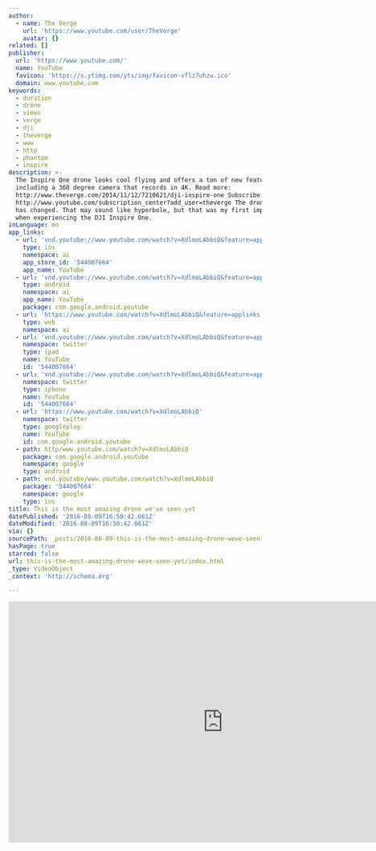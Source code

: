 ```yaml
---
author:
  - name: The Verge
    url: 'https://www.youtube.com/user/TheVerge'
    avatar: {}
related: []
publisher:
  url: 'https://www.youtube.com/'
  name: YouTube
  favicon: 'https://s.ytimg.com/yts/img/favicon-vflz7uhzw.ico'
  domain: www.youtube.com
keywords:
  - duration
  - drone
  - views
  - verge
  - dji
  - theverge
  - www
  - http
  - phantom
  - inspire
description: >-
  The Inspire One drone looks cool flying and offers a ton of new features,
  including a 360 degree camera that records in 4K. Read more:
  http://www.theverge.com/2014/11/12/7210621/dji-inspire-one Subscribe:
  http://www.youtube.com/subscription_center?add_user=theverge The drone game
  has changed. That may sound like hyperbole, but that was my first impression
  when experiencing the DJI Inspire One.
inLanguage: en
app_links:
  - url: 'vnd.youtube://www.youtube.com/watch?v=XdlmoLAbbiQ&feature=applinks'
    type: ios
    namespace: ai
    app_store_id: '544007664'
    app_name: YouTube
  - url: 'vnd.youtube://www.youtube.com/watch?v=XdlmoLAbbiQ&feature=applinks'
    type: android
    namespace: ai
    app_name: YouTube
    package: com.google.android.youtube
  - url: 'https://www.youtube.com/watch?v=XdlmoLAbbiQ&feature=applinks'
    type: web
    namespace: ai
  - url: 'vnd.youtube://www.youtube.com/watch?v=XdlmoLAbbiQ&feature=applinks'
    namespace: twitter
    type: ipad
    name: YouTube
    id: '544007664'
  - url: 'vnd.youtube://www.youtube.com/watch?v=XdlmoLAbbiQ&feature=applinks'
    namespace: twitter
    type: iphone
    name: YouTube
    id: '544007664'
  - url: 'https://www.youtube.com/watch?v=XdlmoLAbbiQ'
    namespace: twitter
    type: googleplay
    name: YouTube
    id: com.google.android.youtube
  - path: http/www.youtube.com/watch?v=XdlmoLAbbiQ
    package: com.google.android.youtube
    namespace: google
    type: android
  - path: vnd.youtube/www.youtube.com/watch?v=XdlmoLAbbiQ
    package: '544007664'
    namespace: google
    type: ios
title: This is the most amazing drone we've seen yet
datePublished: '2016-08-09T16:50:42.661Z'
dateModified: '2016-08-09T16:50:42.061Z'
via: {}
sourcePath: _posts/2016-08-09-this-is-the-most-amazing-drone-weve-seen-yet.md
hasPage: true
starred: false
url: this-is-the-most-amazing-drone-weve-seen-yet/index.html
_type: VideoObject
_context: 'http://schema.org'

---
```

<iframe src="https://cdn.embedly.com/widgets/media.html?src=https%3A%2F%2Fwww.youtube.com%2Fembed%2FXdlmoLAbbiQ%3Ffeature%3Doembed&amp;url=http%3A%2F%2Fwww.youtube.com%2Fwatch%3Fv%3DXdlmoLAbbiQ&amp;image=https%3A%2F%2Fi.ytimg.com%2Fvi%2FXdlmoLAbbiQ%2Fhqdefault.jpg&amp;key=b7d04c9b404c499eba89ee7072e1c4f7&amp;type=text%2Fhtml&amp;schema=youtube" width="854" height="480" scrolling="no" frameborder="0" allowfullscreen="" style=""></iframe>